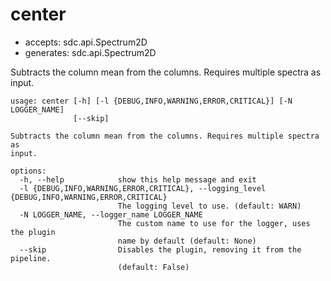 # center

* accepts: sdc.api.Spectrum2D
* generates: sdc.api.Spectrum2D

Subtracts the column mean from the columns. Requires multiple spectra as input.

```
usage: center [-h] [-l {DEBUG,INFO,WARNING,ERROR,CRITICAL}] [-N LOGGER_NAME]
              [--skip]

Subtracts the column mean from the columns. Requires multiple spectra as
input.

options:
  -h, --help            show this help message and exit
  -l {DEBUG,INFO,WARNING,ERROR,CRITICAL}, --logging_level {DEBUG,INFO,WARNING,ERROR,CRITICAL}
                        The logging level to use. (default: WARN)
  -N LOGGER_NAME, --logger_name LOGGER_NAME
                        The custom name to use for the logger, uses the plugin
                        name by default (default: None)
  --skip                Disables the plugin, removing it from the pipeline.
                        (default: False)
```
